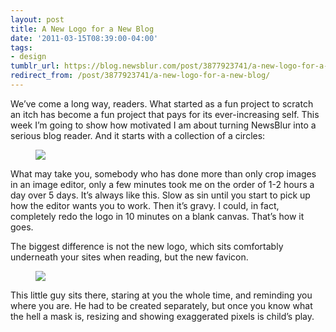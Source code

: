 ```yaml
---
layout: post
title: A New Logo for a New Blog
date: '2011-03-15T08:39:00-04:00'
tags:
- design
tumblr_url: https://blog.newsblur.com/post/3877923741/a-new-logo-for-a-new-blog
redirect_from: /post/3877923741/a-new-logo-for-a-new-blog/
---
```

We’ve come a long way, readers. What started as a fun project to scratch an itch has become a fun project that pays for its ever-increasing self. This week I’m going to show how motivated I am about turning NewsBlur into a serious blog reader. And it starts with a collection of a circles:

<figure class="tmblr-full" data-orig-height="500" data-orig-width="500"><img src="https://64.media.tumblr.com/7bc39090e65c93d25c183d34feef0697/9acad7bd3a38ca12-aa/s540x810/af26a4e5fc93ac78867704956f89508c2bfc3a3d.png" data-orig-height="500" data-orig-width="500"></figure>

What may take you, somebody who has done more than only crop images in an image editor, only a few minutes took me on the order of 1-2 hours a day over 5 days. It’s always like this. Slow as sin until you start to pick up how the editor wants you to work. Then it’s gravy. I could, in fact, completely redo the logo in 10 minutes on a blank canvas. That’s how it goes.

The biggest difference is not the new logo, which sits comfortably underneath your sites when reading, but the new favicon.

<figure data-orig-height="16" data-orig-width="16"><img src="https://64.media.tumblr.com/d1157d27999b31a8e085ac6ad7180523/9acad7bd3a38ca12-51/s540x810/7a0ffd42b679efab43f012e6323092835c2e9ff2.png" data-orig-height="16" data-orig-width="16"></figure>

This little guy sits there, staring at you the whole time, and reminding you where you are. He had to be created separately, but once you know what the hell a mask is, resizing and showing exaggerated pixels is child’s play.

